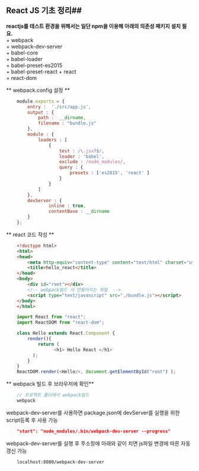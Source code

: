 ## React JS 기초 정리##  

**reactjs를 테스트 환경을 위해서는 일단 npm을 이용해 아래의 의존성 패키지 설치 필요.**  
    + webpack  
    + webpack-dev-server  
    + babel-core  
    + babel-loader  
    + babel-preset-es2015  
    + babel-preset-react
    + react  
    + react-dom  

** webpack.config 설정 **
```javascript
    module.exports = {
        entry :  './src/app.js',
        output : {
            path :  __dirname,
            filename : "bundle.js"
        },
        module : {
            loaders : [
                {
                    test : /\.jsx?$/,
                    loader : 'babel',
                    exclude : /node_modules/,
                    query : {
                        presets : ['es2015', 'react' ]
                    }
                }
            ]
        },
        devServer : {
                inline : true,
                contentBase : __dirname
        }
    };
```
** react 코드 작성 **
```html
    <!doctype html>
    <html>
    <head>
        <meta http-equiv="content-type" content="text/html" charset="utf-8" />
        <title>hello_react</title>
    </head>
    <body>
        <div id="root"></div>
        <!-- webpack빌드 시 만들어지는 파일  -->
        <script type="text/javascript" src="./bundle.js"></script>
    </body>
    </html>
```

```javascript
    import React from "react";
    import ReactDOM from "react-dom";

    class Hello extends React.Component {
        render(){
            return (
                  <h1> Hello React </h1>
          );
        }
    }
    ReactDOM.render(<Hello/>, document.getElementById("root") );
```

** webpack 빌드 후 브라우저에 확인**
```javascript
    // 프로젝트 폴더에서 webpack빌드
    webpack
```
webpack-dev-server를 사용하면 package.json에 devServer를 실행을 위한 script등록 후 사용 가능  
```json
    "start": "node_modules/.bin/webpack-dev-server --progress"
```
webpack-dev-server를 실행 후 주소창에 아래와 같이 치면 js파일 변경에 따른 자동갱신 가능
```html
    localhost:8080/webpack-dev-server
```
